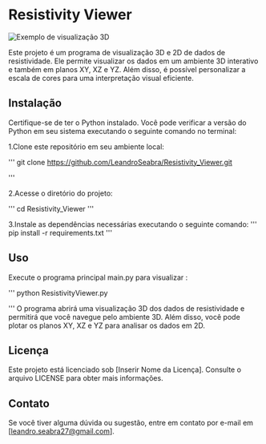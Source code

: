 # Resistivity Viewer

![Exemplo de visualização 3D](/imgs/screenshot.png)

Este projeto é um programa de visualização 3D e 2D de dados de resistividade. Ele permite visualizar os dados em um ambiente 3D interativo e também em planos XY, XZ e YZ. Além disso, é possível personalizar a escala de cores para uma interpretação visual eficiente.

## Instalação

Certifique-se de ter o Python instalado. Você pode verificar a versão do Python em seu sistema executando o seguinte comando no terminal:

1.Clone este repositório em seu ambiente local:

'''
git clone https://github.com/LeandroSeabra/Resistivity_Viewer.git

'''

2.Acesse o diretório do projeto:

'''
cd Resistivity_Viewer
'''

3.Instale as dependências necessárias executando o seguinte comando:
'''
pip install -r requirements.txt
'''

## Uso
Execute o programa principal main.py para visualizar :

'''
python ResistivityViewer.py

'''
O programa abrirá uma visualização 3D dos dados de resistividade e permitirá que você navegue pelo ambiente 3D. Além disso, você pode plotar os planos XY, XZ e YZ para analisar os dados em 2D.

## Licença
Este projeto está licenciado sob [Inserir Nome da Licença]. Consulte o arquivo LICENSE para obter mais informações.

## Contato

Se você tiver alguma dúvida ou sugestão, entre em contato por e-mail em [leandro.seabra27@gmail.com].